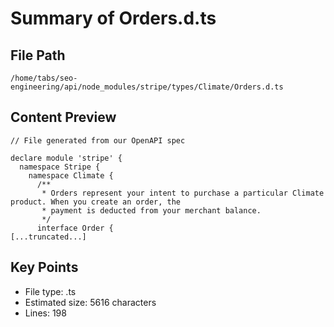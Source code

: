 # Summary of Orders.d.ts
  
## File Path
`/home/tabs/seo-engineering/api/node_modules/stripe/types/Climate/Orders.d.ts`

## Content Preview
```
// File generated from our OpenAPI spec

declare module 'stripe' {
  namespace Stripe {
    namespace Climate {
      /**
       * Orders represent your intent to purchase a particular Climate product. When you create an order, the
       * payment is deducted from your merchant balance.
       */
      interface Order {
[...truncated...]
```

## Key Points
- File type: .ts
- Estimated size: 5616 characters
- Lines: 198
